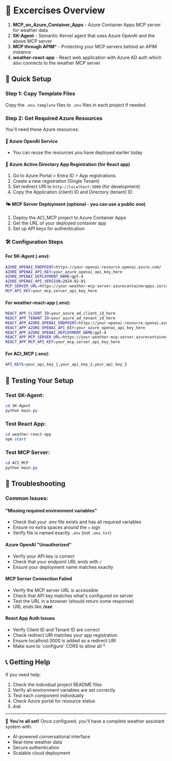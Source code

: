 # 📁 Excercises Overview

1. **MCP_on_Azure_Container_Apps** - Azure Container Apps MCP server for weather data
2. **SK-Agent** - Semantic Kernel agent that uses Azure OpenAI and the above MCP server
3. **MCP through APIM*** - Protecting your MCP servers behind an APIM instance
3. **weather-react-app** - React web application with Azure AD auth which also connects to the weather MCP server  


## 🚀 Quick Setup

### Step 1: Copy Template Files

Copy the `.env.template` files to `.env` files in each project if needed.

### Step 2: Get Required Azure Resources

You'll need these Azure resources:

#### 🧠 Azure OpenAI Service
* You can reuse the resources you have deployed earlier today

#### 🔐 Azure Active Directory App Registration (for React app)
1. Go to Azure Portal > Entra ID > App registrations
2. Create a new registration (Single Tenant)
3. Set redirect URI to `http://localhost:3000` (for development)
4. Copy the Application (client) ID and Directory (tenant) ID

#### 🌤️ MCP Server Deployment (optional - you can use a public one)
1. Deploy the ACI_MCP project to Azure Container Apps
2. Get the URL of your deployed container app
3. Set up API keys for authentication

### 🛠️ Configuration Steps

#### For SK-Agent (.env):
```bash
AZURE_OPENAI_ENDPOINT=https://your-openai-resource.openai.azure.com/
AZURE_OPENAI_API_KEY=your_azure_openai_api_key_here
AZURE_OPENAI_DEPLOYMENT_NAME=gpt-4
AZURE_OPENAI_API_VERSION=2024-02-01
MCP_SERVER_URL=https://your-weather-mcp-server.azurecontainerapps.io/sse
MCP_API_KEY=your_mcp_server_api_key_here
```

#### For weather-react-app (.env):
```bash
REACT_APP_CLIENT_ID=your_azure_ad_client_id_here
REACT_APP_TENANT_ID=your_azure_ad_tenant_id_here
REACT_APP_AZURE_OPENAI_ENDPOINT=https://your-openai-resource.openai.azure.com/
REACT_APP_AZURE_OPENAI_API_KEY=your_azure_openai_api_key_here
REACT_APP_AZURE_OPENAI_DEPLOYMENT_NAME=gpt-4
REACT_APP_MCP_SERVER_URL=https://your-weather-mcp-server.azurecontainerapps.io/sse
REACT_APP_MCP_API_KEY=your_mcp_server_api_key_here
```

#### For ACI_MCP (.env):
```bash
API_KEYS=your_api_key_1,your_api_key_2,your_api_key_3
```

## 🔄 Testing Your Setup

### Test SK-Agent:
```powershell
cd SK-Agent
python main.py
```

### Test React App:
```powershell
cd weather-react-app
npm start
```

### Test MCP Server:
```powershell
cd ACI_MCP
python main.py
```

## 🚨 Troubleshooting

### Common Issues:

#### "Missing required environment variables"
- Check that your .env file exists and has all required variables
- Ensure no extra spaces around the `=` sign
- Verify file is named exactly `.env` (not `.env.txt`)

#### Azure OpenAI "Unauthorized"
- Verify your API key is correct
- Check that your endpoint URL ends with `/`
- Ensure your deployment name matches exactly

#### MCP Server Connection Failed
- Verify the MCP server URL is accessible
- Check that API key matches what's configured on server
- Test the URL in a browser (should return some response)
- URL ends like ***/sse***

#### React App Auth Issues
- Verify Client ID and Tenant ID are correct
- Check redirect URI matches your app registration
- Ensure localhost:3000 is added as a redirect URI
- Make sure to 'configure' CORS to allow all *  

## 📞 Getting Help

If you need help:
1. Check the individual project README files
2. Verify all environment variables are set correctly
3. Test each component individually
4. Check Azure portal for resource status
5. Ask

---

🎉 **You're all set!** Once configured, you'll have a complete weather assistant system with:
- AI-powered conversational interface
- Real-time weather data
- Secure authentication  
- Scalable cloud deployment
